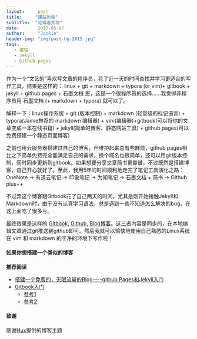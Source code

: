 ```yaml
---
layout:     post
title:     "建站历程"
subtitle:  "论博客大坑"
date:       2017-05-07
author:     "Jackie"
header-img: "img/post-bg-2015.jpg"
tags:
   - 建站
   - Jekyll
   - Github-pages
---
```


作为一个“文艺的”喜欢写文章的程序员，花了近一天的时间查找并学习更适合的写作工具，结果是这样的： linux + git + markdown + typora (or vim)+ gitbook + jekyll + github pages + 石墨文档 恩，这是一个很程序员的选择......我觉得非程序员用 石墨文档 (+ markdown + typora) 就可以了。

解释一下：linux操作系统 + git (版本控制) + markdown (轻量级的标记语言) + typora(Jamie推荐的 markdown 编辑器) + vim(编辑器)+gitbook(可以将你的文章变成一本在线书籍) + jekyll(简单的博客、静态网站工具) + github pages(可以免费搭建一个静态页面博客)

之前也用云服务器搭建过自己的博客，但维护起来总有些麻烦，github pages相比之下简单免费完全能满足自己的需求，换个域名也很简单，还可以用git版本控制，同时同步更新到gitbook。如果想要分享文章简书更靠谱，不过既然是搭建博客，自己开心就好了。至此，我用5年的时间顺利地走完了笔记工具演化之路： OneNote -> 有道云笔记 -> 印象笔记 -> 为知笔记 -> 石墨文档 + 简书 -> Github plus++

不过弄这个博客跟Gitbook花了自己两天的时间，尤其是刚开始接触Jekyll和Markdown时，由于没有认真学习语法，总是遇到一些不知道怎么解决的bug，在这上面吃了很多亏。

最终效果是这样的 [Gitbook][3], [Github][4], [Blog博客][5]。这三者内容是同步的，在本地编辑文章通过git推送到github即可。然后我就可以愉快地使用自己熟悉的Linux系统在 vim 和 markdown 的干净的环境下写作啦！

#### 如果你想搭建一个类似的博客
**推荐阅读**
- [搭建一个免费的，无限流量的Blog----github Pages和Jekyll入门][6]
- [Gitbook入门][7]
  - [参考1][8]
  - [参考2][9]

#### 致谢

感谢[Hux][2]提供的博客主题

[1]: https://www.aerobotsysu.cn
[2]: https://huangxuan.me/
[3]: https://jackiexiao.gitbook.io/jackieblog
[4]: https://github.com/jackiexiao/blog
[5]: https://jackiexiao.github.io/blog
[6]: http://www.ruanyifeng.com/blog/2012/08/blogging_with_jekyll.html
[7]: https://www.gitbook.com/book/wastemobile/gitbook-chinese/details 
[8]: http://gitbook.zhangjikai.com/
[9]: http://www.tuicool.com/articles/zee2ui
